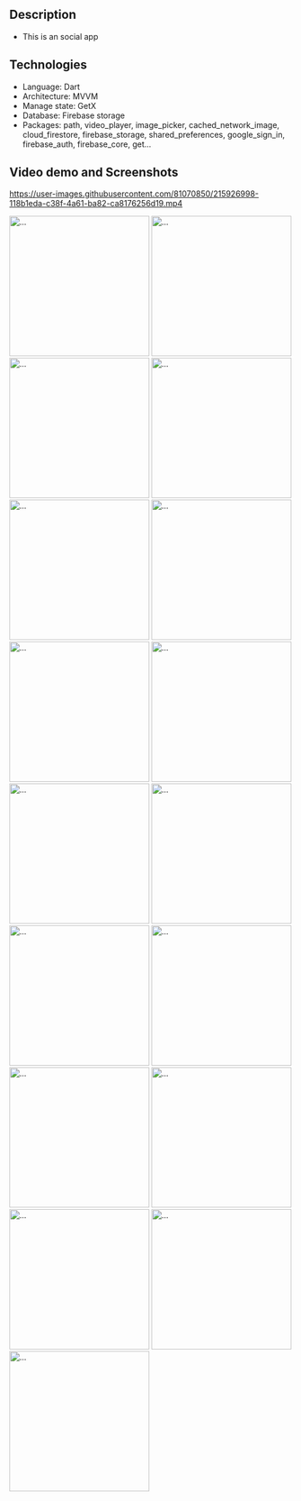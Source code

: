 ## Description
- This is an social app

## Technologies
- Language: Dart
- Architecture: MVVM
- Manage state: GetX
- Database: Firebase storage
- Packages: path, video_player, image_picker, cached_network_image, cloud_firestore, firebase_storage, shared_preferences, google_sign_in, firebase_auth, firebase_core, get...

## Video demo and Screenshots

https://user-images.githubusercontent.com/81070850/215926998-118b1eda-c38f-4a61-ba82-ca8176256d19.mp4

<div display: inline>
  <img src="https://user-images.githubusercontent.com/81070850/210974795-d739c520-bd57-4f21-b833-aebc8041b039.jpg" alt="..." width="249" />
  <img src="https://user-images.githubusercontent.com/81070850/210974801-a34e326c-3a91-4d39-9e75-5ad5a7fbf6a3.jpg" alt="..." width="249" />
  <img src="https://user-images.githubusercontent.com/81070850/210974867-7b3f345a-dced-463d-9ded-eda6936427f7.jpg" alt="..." width="249" />
  <img src="https://user-images.githubusercontent.com/81070850/210974821-7cc742f9-5a77-42a9-ab50-d98017af1266.jpg" alt="..." width="249" />
  <img src="https://user-images.githubusercontent.com/81070850/210974874-6d408345-23b5-46ad-85b4-5ad5b75a9300.jpg" alt="..." width="249" />
  <img src="https://user-images.githubusercontent.com/81070850/210974921-3c7308a9-9ec5-4538-957c-63c31e751ec6.jpg" alt="..." width="249" />
  <img src="https://user-images.githubusercontent.com/81070850/210974902-55d939b1-5904-47a6-8a62-81a6e362c31b.jpg" alt="..." width="249" />
  <img src="https://user-images.githubusercontent.com/81070850/210974882-60ed323b-8f42-4c4a-a741-e1a581cc23e1.jpg" alt="..." width="249" />
  <img src="https://user-images.githubusercontent.com/81070850/210974884-e0f4287e-7e84-41c5-9ecc-b034cfa97749.jpg" alt="..." width="249" />
  <img src="https://user-images.githubusercontent.com/81070850/210974887-26bce1a9-1194-425f-958d-e6ec8c37ab4d.jpg" alt="..." width="249" />
  <img src="https://user-images.githubusercontent.com/81070850/210974891-380472e6-6f6d-481a-bcf2-813ed966c77c.jpg" alt="..." width="249" />
  <img src="https://user-images.githubusercontent.com/81070850/210974894-00a161c0-5aee-4d61-9e6e-07733575455b.jpg" alt="..." width="249" />
  <img src="https://user-images.githubusercontent.com/81070850/210974895-c9479d18-f1b2-4a85-80ac-c9460f22ebc1.jpg" alt="..." width="249" />
  <img src="https://user-images.githubusercontent.com/81070850/210974880-f8c5b1c5-a55c-4cbf-8757-1142e8044bea.jpg" alt="..." width="249" />
  <img src="https://user-images.githubusercontent.com/81070850/210974906-68469bab-bc50-4de5-a2a9-170d73b4bbeb.jpg" alt="..." width="249" />
  <img src="https://user-images.githubusercontent.com/81070850/210974908-dff3c656-97fb-4d26-8c70-85ac26361a7b.jpg" alt="..." width="249" />
  <img src="https://user-images.githubusercontent.com/81070850/210974915-3111d827-ddfa-4e11-a363-36917ce323a6.jpg" alt="..." width="249" />
</div>

